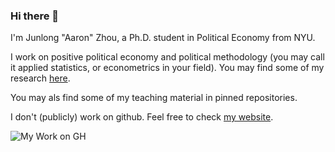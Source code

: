 ### Hi there 👋

I'm Junlong "Aaron" Zhou, a Ph.D. student in Political Economy from NYU. 

I work on positive political economy and political methodology (you may call it applied statistics, or econometrics in your field). You may find some of my research [here](https://scholar.google.com/citations?user=LadSnrMAAAAJ).

You may als find some of my teaching material in pinned repositories. 

I don't (publicly) work on github. Feel free to check [my website](https://www.zhoujunlong.com/).

![My Work on GH](https://github-readme-stats.vercel.app/api/?username=zjl0714&show_icons=true&title_color=fff&icon_color=79ff97&text_color=9f9f9f&bg_color=151515)
